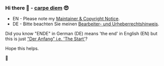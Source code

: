 ### Hi there 👋 - [carpe diem](https://github.com/Zweihorn/Zweihorn_fascicle/blob/main/README.md) 😎

* EN - Please note my [Maintainer & Copyright Notice](MAINTAINER.md).
* DE - Bitte beachten Sie meinen [Bearbeiter- und Urheberrechtshinweis](BEARBEITER.md).

Did you know "ENDE" in German (DE) means 'the end' in English (EN) but this is just ["Der Anfang" i.e. 'The Start'](https://github.com/Zweihorn/Zweihorn_fascicle/blob/main/README.md)?

Hope this helps.

🌻
